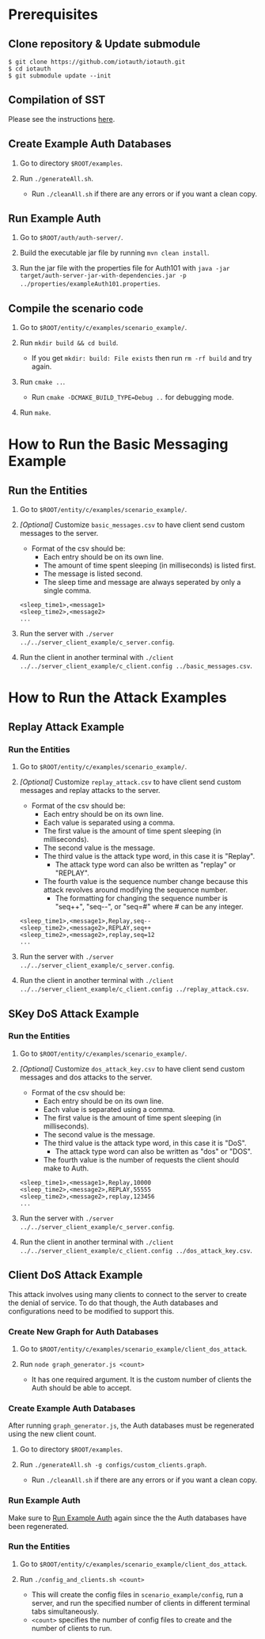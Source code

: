 # Prerequisites

## Clone repository & Update submodule
```
$ git clone https://github.com/iotauth/iotauth.git
$ cd iotauth
$ git submodule update --init
```

## Compilation of SST 
Please see the instructions [here](https://github.com/iotauth/sst-c-api?tab=readme-ov-file#compile).

## Create Example Auth Databases

1. Go to directory `$ROOT/examples`.

2. Run `./generateAll.sh`.
    - Run `./cleanAll.sh` if there are any errors or if you want a clean copy.

## Run Example Auth

1. Go to `$ROOT/auth/auth-server/`.

2. Build the executable jar file by running `mvn clean install`.

3. Run the jar file with the properties file for Auth101 with `java -jar target/auth-server-jar-with-dependencies.jar -p ../properties/exampleAuth101.properties`.

## Compile the scenario code

1. Go to `$ROOT/entity/c/examples/scenario_example/`.

2. Run `mkdir build && cd build`.
    - If you get `mkdir: build: File exists` then run `rm -rf build` and try again.

3. Run `cmake ..`.
    - Run `cmake -DCMAKE_BUILD_TYPE=Debug ..` for debugging mode.

4. Run `make`.



# How to Run the Basic Messaging Example

## Run the Entities

1. Go to `$ROOT/entity/c/examples/scenario_example/`.

2. *[Optional]* Customize `basic_messages.csv` to have client send custom messages to the server.
    - Format of the csv should be:
        - Each entry should be on its own line.
        - The amount of time spent sleeping (in milliseconds) is listed first.
        - The message is listed second.
        - The sleep time and message are always seperated by only a single comma.
    ```
    <sleep_time1>,<message1>
    <sleep_time2>,<message2>
    ...
    ```

3. Run the server with `./server ../../server_client_example/c_server.config`.

4. Run the client in another terminal with `./client ../../server_client_example/c_client.config ../basic_messages.csv`.



# How to Run the Attack Examples

## Replay Attack Example

### Run the Entities

1. Go to `$ROOT/entity/c/examples/scenario_example/`.

2. *[Optional]* Customize `replay_attack.csv` to have client send custom messages and replay attacks to the server.
    - Format of the csv should be:
        - Each entry should be on its own line.
        - Each value is separated using a comma.
        - The first value is the amount of time spent sleeping (in milliseconds).
        - The second value is the message.
        - The third value is the attack type word, in this case it is "Replay".
            - The attack type word can also be written as "replay" or "REPLAY".
        - The fourth value is the sequence number change because this attack revolves around modifying the sequence number.
            - The formatting for changing the sequence number is "seq++", "seq--", or "seq=#" where # can be any integer.
    ```
    <sleep_time1>,<message1>,Replay,seq--
    <sleep_time2>,<message2>,REPLAY,seq++
    <sleep_time2>,<message2>,replay,seq=12
    ...
    ```

3. Run the server with `./server ../../server_client_example/c_server.config`.

4. Run the client in another terminal with `./client ../../server_client_example/c_client.config ../replay_attack.csv`.

## SKey DoS Attack Example

### Run the Entities

1. Go to `$ROOT/entity/c/examples/scenario_example/`.

2. *[Optional]* Customize `dos_attack_key.csv` to have client send custom messages and dos attacks to the server.
    - Format of the csv should be:
        - Each entry should be on its own line.
        - Each value is separated using a comma.
        - The first value is the amount of time spent sleeping (in milliseconds).
        - The second value is the message.
        - The third value is the attack type word, in this case it is "DoS".
            - The attack type word can also be written as "dos" or "DOS".
        - The fourth value is the number of requests the client should make to Auth.
    ```
    <sleep_time1>,<message1>,Replay,10000
    <sleep_time2>,<message2>,REPLAY,55555
    <sleep_time2>,<message2>,replay,123456
    ...
    ```

3. Run the server with `./server ../../server_client_example/c_server.config`.

4. Run the client in another terminal with `./client ../../server_client_example/c_client.config ../dos_attack_key.csv`.

## Client DoS Attack Example
This attack involves using many clients to connect to the server to create the denial of service. To do that though, the Auth databases and configurations need to be modified to support this.

### Create New Graph for Auth Databases

1. Go to `$ROOT/entity/c/examples/scenario_example/client_dos_attack`.

2. Run `node graph_generator.js <count>`
    - It has one required argument. It is the custom number of clients the Auth should be able to accept.

### Create Example Auth Databases

After running `graph_generator.js`, the Auth databases must be regenerated using the new client count.

1. Go to directory `$ROOT/examples`.

2. Run `./generateAll.sh -g configs/custom_clients.graph`.
    - Run `./cleanAll.sh` if there are any errors or if you want a clean copy.

### Run Example Auth
Make sure to [Run Example Auth](##run-example-auth) again since the the Auth databases have been regenerated.

### Run the Entities

1. Go to `$ROOT/entity/c/examples/scenario_example/client_dos_attack`.

2. Run `./config_and_clients.sh <count>`
    - This will create the config files in `scenario_example/config`, run a server, and run the specified number of clients in different terminal tabs simultaneously.
    - `<count>` specifies the number of config files to create and the number of clients to run.
